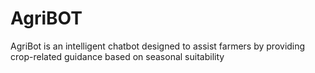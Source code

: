 # AgriBOT
AgriBot is an intelligent chatbot designed to assist farmers by providing crop-related guidance based on seasonal suitability
